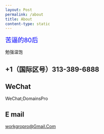 ```yaml
---
layout: Post
permalink: /about
title: About
content-type: static
---
```


<span style="color: #0000ff; font-size: 20px">苦逼的80后</span>

<p class="vertical-gradient-text">勉强温饱</p>

## +1（国际区号）313-389-6888

## WeChat 
WeChat;DomainsPro

## E mail
workgropro@Gmail.Com
